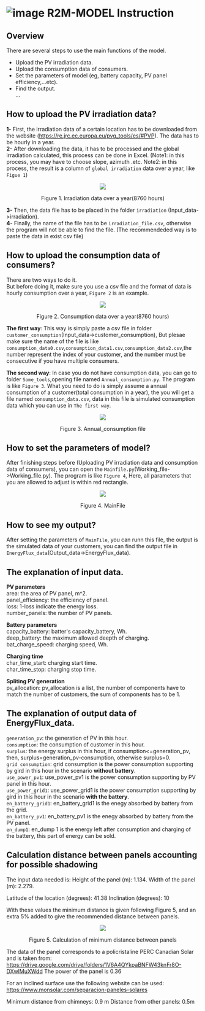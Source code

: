 ![image](https://user-images.githubusercontent.com/84010474/152429739-8dbd5f08-3011-4f6d-a950-d7cc4dcd4b15.png)
R2M-MODEL Instruction
==


## Overview
There are several steps to use the main functions of the model.  
* Upload the PV irradiation data.  
* Upload the consumption data of consumers.  
* Set the parameters of model (eg, battery capacity, PV panel efficiency,...etc).  
* Find the output.  
...  

## How to upload the PV irradiation data?
**1-** First, the irradiation data of a certain location has to be downloaded from the website (https://re.jrc.ec.europa.eu/pvg_tools/es/#PVP). The data has to be hourly in a year.   
**2-** After downloading the data, it has to be processed and the global irradiation calculated, this process can be done in Excel. (Note1: in this process, you may have to choose slope, azimuth .etc. Note2: in this process, the result is a column of `global irradiation` data over a year, like `Figue 1`)  

<div align=center>
<img src="https://user-images.githubusercontent.com/84010474/152431749-a1874a4b-7336-45dd-86bf-cfbc943cd197.png" >
</div>
<p align="center">
Figure 1. Irradiation data over a year(8760 hours)
</p>  

**3-** Then, the data file has to be placed in the folder `irradiation` (Input_data->irradiation).  
**4-** Finally, the name of the file has to be `irradiation_file.csv`, otherwise the program will not be able to find the file. (The recommendeded way is to paste the data in exist csv file)  

## How to upload the consumption data of consumers?
There are two ways to do it.  
But before doing it, make sure you use a csv file and the format of data is hourly consumption over a year, `Figure 2` is an example.  
<div align=center>
<img src="https://user-images.githubusercontent.com/84010474/152434505-cf5369ff-280a-4e4c-9105-575131ee77a3.png" >
</div>
<p align="center">
Figure 2. Consumption data over a year(8760 hours)
</p> 

**The first way**: This way is simply paste a csv file in folder `customer_consumption`(Input_data->customer_consumption), But plesae make sure the name of the file is like `consumption_data0.csv`,`consumption_data1.csv`,`consumption_data2.csv`,the number represent the index of your customer, and the number must be consecutive if you have multiple consumers.  

**The second way**: In case you do not have consumption data, you can go to folder `Some_tools`,opening file named `Annual_consumption.py`. The program is like `Figure 3`. What you need to do is simply assume a annual consumption of a customer(total consumption in a year), the you will get a file named `consumption_data.csv`, data in this file is simulated consumption data which you can use in `The first way`.  

<div align=center>
<img src="https://user-images.githubusercontent.com/84010474/152436421-76808dd9-6ec7-487c-9883-cb31c5b93164.png" >
</div>
<p align="center">
Figure 3. Annual_consumption file
</p>  

## How to set the parameters of model?
After finishing steps before (Uploading PV irradiation data and consumption data of consumers), you can open the `Mainfile.py`(Working_file->Working_file.py). The program is like `Figure 4`, Here, all parameters that you are allowed to adjust is within red rectangle.

<div align=center>
<img src="https://user-images.githubusercontent.com/84010474/152438045-fbd171ad-47a7-434f-b9e7-98cee14619a0.png" >
</div>
<p align="center">
Figure 4. MainFile
</p>  

## How to see my output?
After setting the parameters of `MainFile`, you can runn this file, the output is the simulated data of your customers, you can find the output file in `EnergyFlux_data`(Output_data->EnergyFlux_data).

## The explanation of input data.

**PV parameters**  
area: the area of PV panel, m^2.    
panel_efficiency: the efficiency of panel.    
loss: 1-loss indicate the energy loss.   
number_panels: the number of PV panels.  

**Battery parameters**  
capacity_battery: batter's capacity_battery, Wh.  
deep_battery: the maximum allowed deepth of charging.  
bat_charge_speed: charging speed, Wh.  

**Charging time**  
char_time_start: charging start time.  
char_time_stop: charging stop time.  

**Spliting PV generation**  
pv_allocation: pv_allocation is a list, the number of components have to match the number of customers, the sum of components has to be 1.  

## The explanation of output data of EnergyFlux_data.
`generation_pv`: the generation of PV in this hour.  
`consumption`: the consumption of customer in this hour.  
`surplus`: the energy surplus in this hour, if consumption<=generation_pv, then, surplus=generation_pv-consumption, otherwise surplus=0.  
`grid consumption`: grid consumption is the power consumption supporting by gird in this hour in the scenario **without battery**.   
`use_power_pv1`: use_power_pv1 is the power consumption supporting by PV panel in this hour.  
`use_power_grid1`: use_power_grid1 is the power consumption supporting by gird in this hour in the scenario **with the battery**.  
`en_battery_grid1`: en_battery_grid1 is the enegy absorbed by battery from the grid.  
`en_battery_pv1`: en_battery_pv1 is the enegy absorbed by battery from the PV panel.  
`en_dump1`: en_dump 1 is the energy left after consumption and charging of the battery, this part of energy can be sold.   

## Calculation distance between panels accounting for possible shadowing
The input data needed is:
Height of the panel (m): 1.134.
Width of the panel (m): 2.279.

Latitude of the location (degrees): 41.38
Inclination (degrees): 10

With these values the minimum distance is given following Figure 5, and an extra 5% added to give the recommended distance between panels.

<div align=center>
<img src="https://user-images.githubusercontent.com/84010474/152436421-76808dd9-6ec7-487c-9883-cb31c5b93164.png" >
</div>
<p align="center">
Figure 5. Calculation of minimum distance between panels
</p>  

The data of the panel corresponds to a policristaline PERC Canadian Solar and is taken from: https://drive.google.com/drive/folders/1V6A4QYkpaBNFW43knFr8O-DXwlMuXWdd
The power of the panel is 0.36 

For an inclined surface use the following website can be used: https://www.monsolar.com/separacion-paneles-solares

Minimum distance from chimneys: 0.9 m
Distance from other panels: 0.5m
